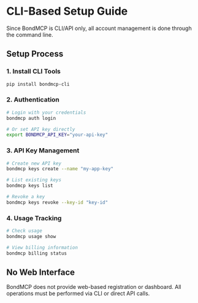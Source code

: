 # CLI-Based Setup Guide

Since BondMCP is CLI/API only, all account management is done through the command line.

## Setup Process

### 1. Install CLI Tools
```bash
pip install bondmcp-cli
```

### 2. Authentication
```bash
# Login with your credentials
bondmcp auth login

# Or set API key directly
export BONDMCP_API_KEY="your-api-key"
```

### 3. API Key Management
```bash
# Create new API key
bondmcp keys create --name "my-app-key"

# List existing keys
bondmcp keys list

# Revoke a key
bondmcp keys revoke --key-id "key-id"
```

### 4. Usage Tracking
```bash
# Check usage
bondmcp usage show

# View billing information
bondmcp billing status
```

## No Web Interface
BondMCP does not provide web-based registration or dashboard. All operations must be performed via CLI or direct API calls.
